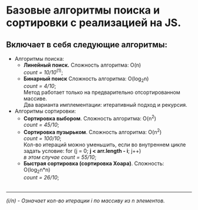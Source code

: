 # Базовые алгоритмы поиска и сортировки с реализацией на JS.

## Включает в себя следующие алгоритмы:
- Алгоритмы поиска:
  - **Линейный поиск.** Cложность алгоритма: O(n)  
    *count = 10/10*<sup>(1)</sup>;
  - **Бинарный поиск** Cложность алгоритма: O(log<sub>2</sub>n)  
    *count = 4/10*;  
    Метод работает только на предварительно отсортированном массиве.  
    Два варианта имплементации: итеративный подход и рекурсия.
- Алгоритмы сортировки:
  - **Сортировка выбором**. Сложность алгоритма: O(n<sup>2</sup>)  
    *count = 45/10*; 
  - **Сортировка пузырьком**. Сложность алгоритма: O(n<sup>2</sup>)  
    *count = 100/10*;  
    Кол-во итераций можно уменьшить, если во внутреннем цикле  
    задать условие: for (j = 0; **j < arr.length - i**; j++)  
    *в этом случае count = 55/10*;  
  - **Быстрая сортировка (сортировка Хоара)**. Сложность: O(log<sub>2</sub>n*n)  
  *count = 26/10*;  
&nbsp;
---
*(i/n) - Означает кол-во итерации i по маccиву из n элементов.*
